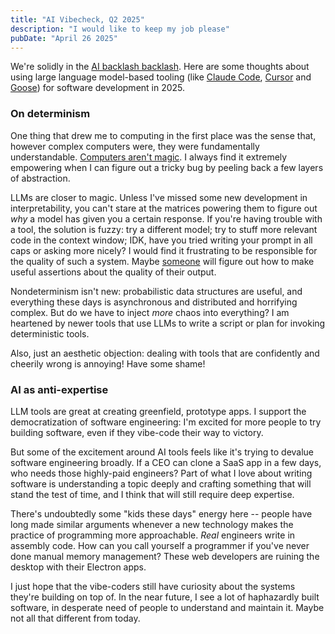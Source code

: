 ```yaml
---
title: "AI Vibecheck, Q2 2025"
description: "I would like to keep my job please"
pubDate: "April 26 2025"
---
```


We're solidly in the [AI backlash backlash](https://maxread.substack.com/p/the-ai-backlash-backlash). Here are some thoughts about using large language model-based tooling (like [Claude Code](https://docs.anthropic.com/en/docs/agents-and-tools/claude-code/overview), [Cursor](https://www.cursor.com/en) and [Goose](https://github.com/block/goose)) for software development in 2025.

### On determinism

One thing that drew me to computing in the first place was the sense that, however complex computers were, they were fundamentally understandable. [Computers aren't magic](https://speakerdeck.com/bcantrill/things-i-learned-the-hard-way?slide=9). I always find it extremely empowering when I can figure out a tricky bug by peeling back a few layers of abstraction.

LLMs are closer to magic. Unless I've missed some new development in interpretability, you can't stare at the matrices powering them to figure out _why_ a model has given you a certain response. If you're having trouble with a tool, the solution is fuzzy: try a different model; try to stuff more relevant code in the context window; IDK, have you tried writing your prompt in all caps or asking more nicely? I would find it frustrating to be responsible for the quality of such a system. Maybe [someone](https://www.distributional.com) will figure out how to make useful assertions about the quality of their output.

Nondeterminism isn't new: probabilistic data structures are useful, and everything these days is asynchronous and distributed and horrifying complex. But do we have to inject _more_ chaos into everything? I am heartened by newer tools that use LLMs to write a script or plan for invoking deterministic tools.

Also, just an aesthetic objection: dealing with tools that are confidently and cheerily wrong is annoying! Have some shame!

### AI as anti-expertise

LLM tools are great at creating greenfield, prototype apps. I support the democratization of software engineering: I'm excited for more people to try building software, even if they vibe-code their way to victory.

But some of the excitement around AI tools feels like it's trying to devalue software engineering broadly. If a CEO can clone a SaaS app in a few days, who needs those highly-paid engineers? Part of what I love about writing software is understanding a topic deeply and crafting something that will stand the test of time, and I think that will still require deep expertise.

There's undoubtedly some "kids these days" energy here -- people have long made similar arguments whenever a new technology makes the practice of programming more approachable. _Real_ engineers write in assembly code. How can you call yourself a programmer if you've never done manual memory management? These web developers are ruining the desktop with their Electron apps.

I just hope that the vibe-coders still have curiosity about the systems they're building on top of. In the near future, I see a lot of haphazardly built software, in desperate need of people to understand and maintain it. Maybe not all that different from today.